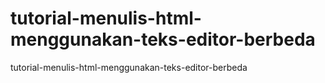 # tutorial-menulis-html-menggunakan-teks-editor-berbeda
tutorial-menulis-html-menggunakan-teks-editor-berbeda

